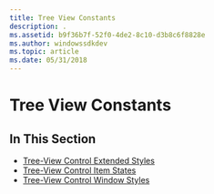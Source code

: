```yaml
---
title: Tree View Constants
description: .
ms.assetid: b9f36b7f-52f0-4de2-8c10-d3b8c6f8828e
ms.author: windowssdkdev
ms.topic: article
ms.date: 05/31/2018
---
```


# Tree View Constants

## In This Section

-   [Tree-View Control Extended Styles](tree-view-control-window-extended-styles.md)
-   [Tree-View Control Item States](tree-view-control-item-states.md)
-   [Tree-View Control Window Styles](tree-view-control-window-styles.md)

 

 




